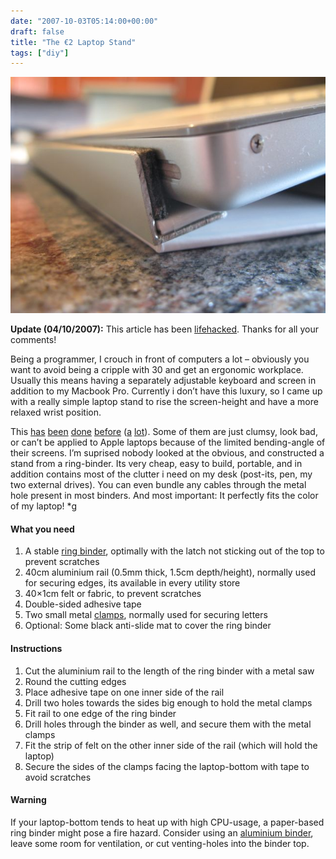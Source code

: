 ```yaml
---
date: "2007-10-03T05:14:00+00:00"
draft: false
title: "The €2 Laptop Stand"
tags: ["diy"]
---
```

![image](images/IMG_0911.jpg)

**Update (04/10/2007):** This article has been
[lifehacked](http://lifehacker.com/software/diy/make-your-own-ring-binder-laptop-stand-306896.php).
Thanks for all your comments!

Being a programmer, I crouch in front of computers a lot –
obviously you want to avoid being a cripple with 30 and get an
ergonomic workplace. Usually this means having a separately
adjustable keyboard and screen in addition to my Macbook Pro.
Currently i don’t have this luxury, so I came up with a really
simple laptop stand to rise the screen-height and have a more
relaxed wrist position.

This
[has](http://www.flickr.com/photos/lazymonster/sets/72157600216024220/)
[been](http://ikeahacker.blogspot.com/2007/06/need-laptop-desk-diy-your-own-stand.html)
[done](http://erik.vandermey.net/WoodStand/woodstand.html)
[before](http://www.instructables.com/id/Angle-Bracket-Laptop-Stand/)
([a](http://netwalker.nl/2007/02/11/low-cost-diy-laptop-stand-in-15-minutes/)
[lot](http://www.flickr.com/photos/jazz83/212467035/in/set-72157594231550776/)).
Some of them are just clumsy, look bad, or can’t be applied to
Apple laptops because of the limited bending-angle of their
screens. I’m suprised nobody looked at the obvious, and constructed
a stand from a ring-binder. Its very cheap, easy to build,
portable, and in addition contains most of the clutter i need on my
desk (post-its, pen, my two external drives). You can even bundle
any cables through the metal hole present in most binders. And most
important: It perfectly fits the color of my laptop! \*g

#### What you need

1.  A stable
    [ring binder](http://www.nicetoys.com/images/saunders12530_RingBindersm.jpg),
    optimally with the latch not sticking out of the top to prevent
    scratches
2.  40cm aluminium rail (0.5mm thick, 1.5cm depth/height), normally
    used for securing edges, its available in every utility store
3.  40×1cm felt or fabric, to prevent scratches
4.  Double-sided adhesive tape
5.  Two small metal
    [clamps](http://www.bueromarkt-ag.de/bilder/250/28161.jpg),
    normally used for securing letters
6.  Optional: Some black anti-slide mat to cover the ring binder

#### Instructions

1.  Cut the aluminium rail to the length of the ring binder with a
    metal saw
2.  Round the cutting edges
3.  Place adhesive tape on one inner side of the rail
4.  Drill two holes towards the sides big enough to hold the metal
    clamps
5.  Fit rail to one edge of the ring binder
6.  Drill holes through the binder as well, and secure them with
    the metal clamps
7.  Fit the strip of felt on the other inner side of the rail
    (which will hold the laptop)
8.  Secure the sides of the clamps facing the laptop-bottom with
    tape to avoid scratches

#### Warning

If your laptop-bottom tends to heat up with high CPU-usage, a
paper-based ring binder might pose a fire hazard. Consider using an
[aluminium binder](http://www.nicetoys.com/images/saunders12530_RingBindersm.jpg),
leave some room for ventilation, or cut venting-holes into the
binder top.